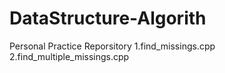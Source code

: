 # DataStructure-Algorith
Personal Practice Reporsitory
1.find_missings.cpp
2.find_multiple_missings.cpp
